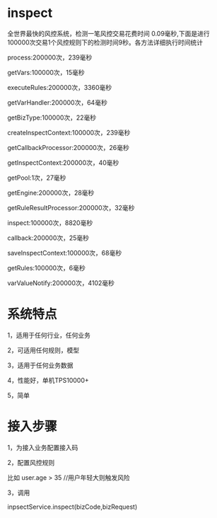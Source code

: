 # inspect

 全世界最快的风控系统，检测一笔风控交易花费时间 0.09毫秒,下面是进行100000次交易1个风控规则下的检测时间9秒。各方法详细执行时间统计
 
 process:200000次，239毫秒
 
 getVars:100000次，15毫秒
 
 executeRules:200000次，3360毫秒
 
 getVarHandler:200000次，64毫秒
 
 getBizType:100000次，22毫秒
 
 createInspectContext:100000次，239毫秒
 
 getCallbackProcessor:200000次，26毫秒
 
 getInspectContext:200000次，40毫秒
 
 getPool:1次，27毫秒
 
 getEngine:200000次，28毫秒
 
 getRuleResultProcessor:200000次，32毫秒
 
 inspect:100000次，8820毫秒
 
 callback:200000次，25毫秒
 
 saveInspectContext:100000次，68毫秒
 
 getRules:100000次，6毫秒
 
 varValueNotify:200000次，4102毫秒
 
 
 
  # 系统特点
 
1，适用于任何行业，任何业务

2，可适用任何规则，模型

3，适用于任何业务数据

4，性能好，单机TPS10000+

5，简单

 # 接入步骤

1，为接入业务配置接入码

2，配置风控规则

比如  user.age >  35   //用户年轻大则触发风险

3，调用

inpsectService.inspect(bizCode,bizRequest)


 

